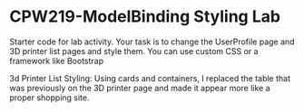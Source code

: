 # CPW219-ModelBinding Styling Lab
Starter code for lab activity. Your task is to change the UserProfile page and 3D printer list pages and style them. You can
use custom CSS or a framework like Bootstrap

3d Printer List Styling: Using cards and containers, I replaced the table that was previously on the 3D printer page and made it appear more like a proper shopping site.
